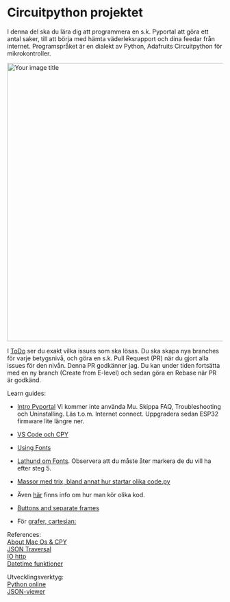 # Circuitpython projektet

I denna del ska du lära dig att programmera en s.k. Pyportal att göra ett antal saker, till att börja med hämta väderleksrapport och dina feedar från internet. Programspråket är en dialekt av Python, Adafruits Circuitpython för mikrokontroller.

<img src="https://github.com/Pauli-em-22/assets/blob/main/em2425.jpg" alt="Your image title" width="650"/>

I [ToDo](ToDo.txt) ser du exakt vilka issues som ska lösas. Du ska skapa nya branches för varje betygsnivå, och göra en s.k. Pull Request (PR) när du gjort alla issues för den nivån. Denna PR godkänner jag. Du kan under tiden fortsätta med en ny branch (Create from E-level) och sedan göra en Rebase när PR är godkänd.

Learn guides:
* [Intro Pyportal](https://learn.adafruit.com/adafruit-pyportal-titano/overview) Vi kommer inte använda Mu. Skippa FAQ, Troubleshooting och Uninstalling. Läs t.o.m. Internet connect. Uppgradera sedan ESP32 firmware lite längre ner.
* [VS Code och CPY](https://learn.adafruit.com/using-the-circuitpython-extension-for-visual-studio-code/overview)
  
* [Using Fonts](https://learn.adafruit.com/custom-fonts-for-pyportal-circuitpython-display?view=all)
* [Lathund om Fonts](https://adafruit-playground.com/u/Timeline/pages/creating-reduced-sized-bitmap-fonts-from-ttf-file). Observera att du måste åter markera de du vill ha efter steg 5.
* [Massor med trix, bland annat hur startar olika code.py](https://github.com/todbot/circuitpython-tricks)
* Även [här](https://github.com/FoamyGuy/Foamyguy_CircuitPython_nvm_helper) finns info om hur man kör olika kod.
  
* [Buttons and separate frames](https://learn.adafruit.com/making-a-pyportal-user-interface-displayio?view=all)
* För [grafer, cartesian:](https://docs.circuitpython.org/projects/displayio-layout/en/latest/api.html#module-adafruit_displayio_layout.widgets.cartesian)


References:\
[About Mac Os & CPY](https://learn.adafruit.com/welcome-to-circuitpython/troubleshooting#on-macos-3105312)\
[JSON Traversal](https://learn.adafruit.com/pyportal-weather-station?view=all#json-traversal-3021837)\
[IO http](https://io.adafruit.com/api/docs/?v2#get-feed-data)\
[Datetime funktioner](https://docs.circuitpython.org/projects/datetime/en/latest/index.html)

Utvecklingsverktyg:\
[Python online](https://www.online-python.com/)\
[JSON-viewer](http://jsonviewer.stack.hu/)
